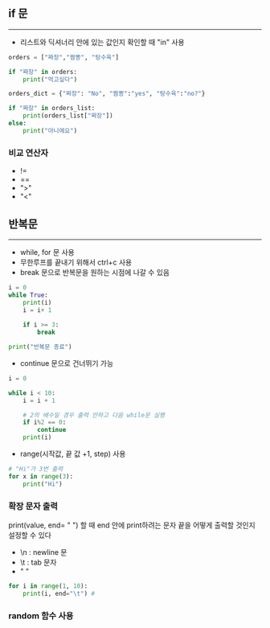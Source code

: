 ## if 문
---
- 리스트와 딕셔너리 안에 있는 값인지 확인할 때 "in" 사용
```python
orders = ["짜장","짬뽕", "탕수육"]

if "짜장" in orders:
    print("먹고싶다")

orders_dict = {"짜장": "No", "짬뽕":"yes", "탕수육":"no?"}

if "짜장" in orders_list:
    print(orders_list["짜장"])
else:
    print("아니에요")
```
### 비교 연산자
- !=
- ==
- ">"
- "<"


## 반복문
---
- while, for 문 사용
- 무한루프를 끝내기 위해서 ctrl+c 사용
- break 문으로 반복문을 원하는 시점에 나갈 수 있음
  
```python
i = 0
while True:
    print(i)
    i = i+ 1
    
    if i >= 3:
        break

print("반복문 종료")
```
- continue 문으로 건너뛰기 가능
```python
i = 0

while i < 10:
    i = i + 1

    # 2의 배수일 경우 출력 안하고 다음 while문 실행
    if i%2 == 0:
        continue
    print(i) 
```
- range(시작값, 끝 값 +1, step) 사용
```python
# "Hi"가 3번 출력 
for x in range(3):
    print("Hi")
```
### 확장 문자 출력 
print(value, end= " ") 할 때 end 안에 print하려는 문자 끝을 어떻게 출력할 것인지 설정할 수 있다
- \n : newline 문
- \t : tab 문자
- " "
```python
for i in range(1, 10):
    print(i, end="\t") # 
```

### random 함수 사용
```python
```